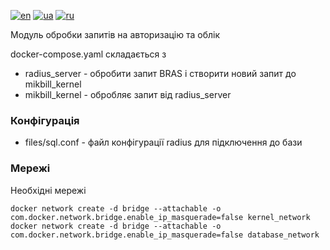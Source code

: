 [![en](https://img.shields.io/badge/lang-en-red.svg)](README.md)
[![ua](https://img.shields.io/badge/lang-ua-yellow.svg)](README.ua.md)
[![ru](https://img.shields.io/badge/lang-ru-blue.svg)](README.ru.md)

Модуль обробки запитів на авторизацію та облік

docker-compose.yaml складається з
  + radius_server - обробити запит BRAS і створити новий запит до mikbill_kernel
  + mikbill_kernel - обробляє запит від radius_server

### Конфігурація
  + files/sql.conf - файл конфігурації radius для пiдключення до бази

### Мережі

Необхідні мережі

```
docker network create -d bridge --attachable -o com.docker.network.bridge.enable_ip_masquerade=false kernel_network
docker network create -d bridge --attachable -o com.docker.network.bridge.enable_ip_masquerade=false database_network
```
